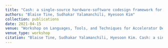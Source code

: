 ```yaml
---
title: "Cash: a single-source hardware-software codesign framework for rapid prototyping"
authors: "Blaise Tine, Sudhakar Yalamanchili, Hyesoon Kim"
collection: publications
date: 2021-04-15
venue: "Workshop on Languages, Tools, and Techniques for Accelerator Design (LATE)"
venue_type: workshop
citation: "Blaise Tine, Sudhakar Yalamanchili, Hyesoon Kim. Cash: a single-source hardware-software codesign framework for rapid prototyping. In Proceedings of the 2021 Workshop on Languages, Tools, and Techniques for Accelerator Design"
---
```

